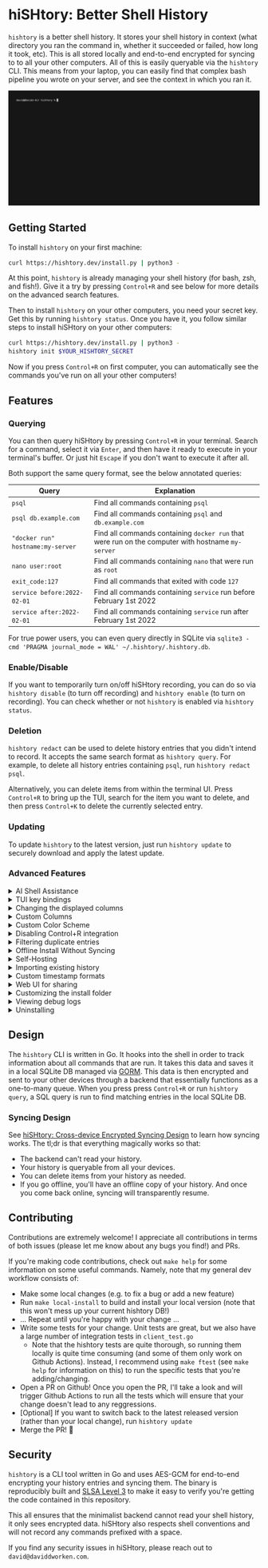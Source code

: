 # hiSHtory: Better Shell History

`hishtory` is a better shell history. It stores your shell history in context (what directory you ran the command in, whether it succeeded or failed, how long it took, etc). This is all stored locally and end-to-end encrypted for syncing to to all your other computers. All of this is easily queryable via the `hishtory` CLI. This means from your laptop, you can easily find that complex bash pipeline you wrote on your server, and see the context in which you ran it. 

![demo](https://raw.githubusercontent.com/ddworken/hishtory/master/backend/web/landing/www/img/demo.gif)

## Getting Started

To install `hishtory` on your first machine:

```bash
curl https://hishtory.dev/install.py | python3 -
```

At this point, `hishtory` is already managing your shell history (for bash, zsh, and fish!). Give it a try by pressing `Control+R` and see below for more details on the advanced search features. 

Then to install `hishtory` on your other computers, you need your secret key. Get this by running `hishtory status`. Once you have it, you follow similar steps to install hiSHtory on your other computers:

```bash
curl https://hishtory.dev/install.py | python3 -
hishtory init $YOUR_HISHTORY_SECRET
```

Now if you press `Control+R` on first computer, you can automatically see the commands you've run on all your other computers!

## Features

### Querying

You can then query hiSHtory by pressing `Control+R` in your terminal. Search for a command, select it via `Enter`, and then have it ready to execute in your terminal's buffer. Or just hit `Escape` if you don't want to execute it after all. 

Both support the same query format, see the below annotated queries:

| Query | Explanation |
|---|---|
| `psql` | Find all commands containing `psql` |
| `psql db.example.com` | Find all commands containing `psql` and `db.example.com` |
| `"docker run" hostname:my-server` | Find all commands containing `docker run` that were run on the computer with hostname `my-server` |
| `nano user:root` | Find all commands containing `nano` that were run as `root` |
| `exit_code:127` | Find all commands that exited with code `127` |
| `service before:2022-02-01` | Find all commands containing `service` run before February 1st 2022 |
| `service after:2022-02-01` | Find all commands containing `service` run after February 1st 2022 |

For true power users, you can even query directly in SQLite via `sqlite3 -cmd 'PRAGMA journal_mode = WAL' ~/.hishtory/.hishtory.db`. 

### Enable/Disable

If you want to temporarily turn on/off hiSHtory recording, you can do so via `hishtory disable` (to turn off recording) and `hishtory enable` (to turn on recording). You can check whether or not `hishtory` is enabled via `hishtory status`. 

### Deletion

`hishtory redact` can be used to delete history entries that you didn't intend to record. It accepts the same search format as `hishtory query`. For example, to delete all history entries containing `psql`, run `hishtory redact psql`. 

Alternatively, you can delete items from within the terminal UI. Press `Control+R` to bring up the TUI, search for the item you want to delete, and then press `Control+K` to delete the currently selected entry.

### Updating

To update `hishtory` to the latest version, just run `hishtory update` to securely download and apply the latest update. 

### Advanced Features

<details>
<summary>AI Shell Assistance</summary><blockquote>

If you are ever trying to figure out a shell command and searching your history isn't working, you can query ChatGPT by prefixing your query with `?`. For example, press `Control+R` and then type in `? list all files larger than 1MB`:

![demo showing ChatGPT suggesting the right command](https://raw.githubusercontent.com/ddworken/hishtory/master/backend/web/landing/www/img/aidemo.png)

If you would like to:
* Disable this, you can run `hishtory config-set ai-completion false`
* Run this with your own OpenAI API key (thereby ensuring that your queries do not pass through the centrally hosted hiSHtory server), you can run `export OPENAI_API_KEY='...'`

</blockquote></details>

<details>
<summary>TUI key bindings</summary><blockquote>

The TUI (opened via `Control+R`) supports a number of key bindings:

| Key                | Result                                                         |
|--------------------|----------------------------------------------------------------|
| Left/Right         | Scroll the search query left/right                             |
| Up/Down            | Scroll the table up/down                                       |
| Page Up/Down       | Scroll the table up/down by one page                           |
| Shift + Left/Right | Scroll the table left/right  |
| Control+K          | Delete the selected command                                    |

Press `Control+H` to view a help page documenting these.

</blockquote></details>

<details>
<summary>Changing the displayed columns</summary><blockquote>

You can customize the columns that are displayed via `hishtory config-set displayed-columns`. For example, to display only the cwd and command:

```
hishtory config-set displayed-columns CWD Command
```

The list of supported columns are: `Hostname`, `CWD`, `Timestamp`, `Runtime`, `ExitCode`, `Command`, and `User`.

</blockquote></details>

<details>
<summary>Custom Columns</summary><blockquote>

You can create custom column definitions that are populated from arbitrary commands. For example, if you want to create a new column named `git_remote` that contains the git remote if the cwd is in a git directory, you can run:

```
hishtory config-add custom-columns git_remote '(git remote -v 2>/dev/null | grep origin 1>/dev/null ) && git remote get-url origin || true'
hishtory config-add displayed-columns git_remote
```

</blockquote></details>

<details>
<summary>Custom Color Scheme</summary><blockquote>

You can customize hishtory's color scheme for the TUI. Run `hishtory config-set color-scheme` to see information on what is customizable and how to do so.

</blockquote></details>

<details>
<summary>Disabling Control+R integration</summary><blockquote>

If you'd like to disable the Control+R integration in your shell, you can do so by running `hishtory config-set enable-control-r false`. If you do this, you can then manually query hiSHtory by running `hishtory query <YOUR QUERY HERE>`.

</blockquote></details>

<details>
<summary>Filtering duplicate entries</summary><blockquote>

By default, hishtory query will show all results even if this includes duplicate history entries. This helps you keep track of how many times you've run a command and in what contexts. If you'd rather disable this so that hiSHtory won't show duplicate entries, you can run:

```
hishtory config-set filter-duplicate-commands true
```

</blockquote></details>

<details>
<summary>Offline Install Without Syncing</summary><blockquote>

If you don't need the ability to sync your shell history, you can install hiSHtory in offline mode:

```
curl https://hishtory.dev/install.py | HISHTORY_OFFLINE=true python3 -
```

This disables syncing and it is not possible to re-enable syncing after doing this.

</blockquote></details>

<details>
<summary>Self-Hosting</summary><blockquote>

By default, hiSHtory relies on a backend for syncing. All data is end-to-end encrypted, so the backend can't view your history. 

But if you'd like to self-host the hishtory backend, you can! The backend is a simple go binary in `backend/server/server.go` (with [prebuilt binaries here](https://github.com/ddworken/hishtory/tags)). It can either use SQLite or Postgres for persistence.

To make `hishtory` use your self-hosted server, set the `HISHTORY_SERVER` environment variable to the origin of your self-hosted server. For example, put `export HISHTORY_SERVER=http://my-hishtory-server.example.com` at the end of your `.bashrc`.

Check out the [`docker-compose.yml`](https://github.com/ddworken/hishtory/blob/master/backend/server/docker-compose.yml) file for an example config to start a hiSHtory server using Postgres.

A few configuration options:

* If you want to use a SQLite backend, you can do so by setting the `HISHTORY_SQLITE_DB` environment variable to point to a file. It will then create a SQLite DB at the given location.
* If you want to limit the number of users that your server allows (e.g. because you only intend to use the server for yourself), you can set the environment variable `HISHTORY_MAX_NUM_USERS=1` (or to whatever value you wish for the limit to be). Leave it unset to allow registrations with no cap.

</blockquote></details>

<details>
<summary>Importing existing history</summary><blockquote>

hiSHtory imports your existing shell history by default. If for some reason this didn't work (e.g. you had your shell history in a non-standard file), you can import it by piping it into `hishtory import` (e.g. `cat ~/.my_history | hishtory import`).

</blockquote></details>

<details>
<summary>Custom timestamp formats</summary><blockquote>

You can configure a custom timestamp format for hiSHtory via `hishtory config-set timestamp-format '2006/Jan/2 15:04'`. The timestamp format string should be in [the format used by Go's `time.Format(...)`](https://pkg.go.dev/time#Time.Format). 

</blockquote></details>

<details>
<summary>Web UI for sharing</summary><blockquote>

If you'd like to temporarily allow someone else to search your shell history, you can start a web server via `hishtory start-web-ui`. This will expose a basic web UI on port `8000` where they can query your history:

![demo showing the web UI searching for git](https://raw.githubusercontent.com/ddworken/hishtory/master/backend/web/landing/www/img/webui.png)

</blockquote></details>


<details>
<summary>Customizing the install folder</summary><blockquote>

By default, hiSHtory is installed in `~/.hishtory/`. If you want to customize this, you can do so by setting the `HISHTORY_PATH` environment variable to a path relative to your home directory (e.g. `export HISHTORY_PATH=.config/hishtory`). This must be set both when you install hiSHtory and when you use hiSHtory, so it is recommend to set it in your `.bashrc`/`.zshrc`/`.fishrc` before installing hiSHtory. 

</blockquote></details>

<details>
<summary>Viewing debug logs</summary><blockquote>

Debug logs are stored in `~/.hishtory/hishtory.log`. If you run into any issues, these may contain useful information.

</blockquote></details>

<details>
<summary>Uninstalling</summary><blockquote>

If you'd like to uninstall hishtory, just run `hishtory uninstall`. Note that this deletes the SQLite DB storing your history, so consider running a `hishtory export` first. 

Note that if you're experiencing any issues with hiSHtory, try running `hishtory update` first! Performance and reliability is always improving, and we highly value [your feedback](https://github.com/ddworken/hishtory/issues).

</blockquote></details>

## Design

The `hishtory` CLI is written in Go. It hooks into the shell in order to track information about all commands that are run. It takes this data and saves it in a local SQLite DB managed via [GORM](https://gorm.io/). This data is then encrypted and sent to your other devices through a backend that essentially functions as a one-to-many queue. When you press press `Control+R` or run `hishtory query`, a SQL query is run to find matching entries in the local SQLite DB. 

### Syncing Design 

See [hiSHtory: Cross-device Encrypted Syncing Design](https://blog.daviddworken.com/posts/hishtory-explained/) to learn how syncing works. The tl;dr is that everything magically works so that:

* The backend can't read your history. 
* Your history is queryable from all your devices. 
* You can delete items from your history as needed. 
* If you go offline, you'll have an offline copy of your history. And once you come back online, syncing will transparently resume.

## Contributing

Contributions are extremely welcome! I appreciate all contributions in terms of both issues (please let me know about any bugs you find!) and PRs. 

If you're making code contributions, check out `make help` for some information on some useful commands. Namely, note that my general dev workflow consists of:

* Make some local changes (e.g. to fix a bug or add a new feature)
* Run `make local-install` to build and install your local version (note that this won't mess up your current hishtory DB!)
* ... Repeat until you're happy with your change ...
* Write some tests for your change. Unit tests are great, but we also have a large number of integration tests in `client_test.go`
    * Note that the hishtory tests are quite thorough, so running them locally is quite time consuming (and some of them only work on Github Actions). Instead, I recommend using `make ftest` (see `make help` for information on this) to run the specific tests that you're adding/changing.
* Open a PR on Github! Once you open the PR, I'll take a look and will trigger Github Actions to run all the tests which will ensure that your change doesn't lead to any reggressions.
* [Optional] If you want to switch back to the latest released version (rather than your local change), run `hishtory update`
* Merge the PR! :tada:

## Security

`hishtory` is a CLI tool written in Go and uses AES-GCM for end-to-end encrypting your history entries and syncing them. The binary is reproducibly built and [SLSA Level 3](https://slsa.dev/) to make it easy to verify you're getting the code contained in this repository. 

This all ensures that the minimalist backend cannot read your shell history, it only sees encrypted data. hiSHtory also respects shell conventions and will not record any commands prefixed with a space.

If you find any security issues in hiSHtory, please reach out to `david@daviddworken.com`. 
